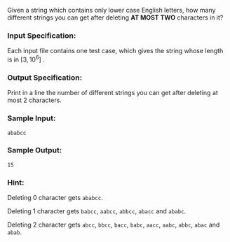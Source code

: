 <!-- Title
Delete At Most Two Characters (35)
-->
Given a string which contains only lower case English letters, how many
different strings you can get after deleting **AT MOST TWO** characters in it?

### Input Specification:

Each input file contains one test case, which gives the string whose length is
in $[3, 10^6]$ .

### Output Specification:

Print in a line the number of different strings you can get after deleting at
most 2 characters.

### Sample Input:

    
    
    ababcc
    

### Sample Output:

    
    
    15
    

### Hint:

Deleting 0 character gets `ababcc`.

Deleting 1 character gets `babcc`, `aabcc`, `abbcc`, `abacc` and `ababc`.

Deleting 2 character gets `abcc`, `bbcc`, `bacc`, `babc`, `aacc`, `aabc`,
`abbc`, `abac` and `abab`.

